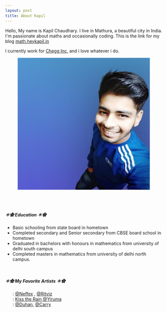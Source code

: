```yaml
---
layout: post
title: About Kapil
---
```



Hello, My name is Kapil Chaudhary. I live in Mathura, a beautiful city in India. I'm passionate about maths and occasionally coding. This is the link for my blog <a href="//math.heykapil.in" target="_blank">math.heykapil.in</a>

I currently work for <a href="https://en.m.wikipedia.org/wiki/Chegg" target="_blank">Chegg Inc.</a> and i love whatever i do. 

<figure>
  <img alt="Kapil Chaudhary" src="/me.png" />
</figure>






<br><br>


##### ＊✿ **Education** ＊✿ 

 <ul> <li> Basic schooling from state board in hometown</li>
  <li>Completed secondary and Senior secondary from CBSE board school in hometown</li>
  <li> Graduated in bachelors with honours in mathematics from university of delhi south campus</li>
  <li> Completed masters in mathematics from university of delhi north campus.
</li>

</ul>

<br>

##### ＊✿ **My Favorite Artists** ＊✿

          
<ul style="list-style: none;">
<li><i class="fab fa-spotify"></i> :   <a href="https://open.spotify.com/artist/3z97WMRi731dCvKklIf2X6?si=PdMImgOPQxaMKfMnqt_jvA" target="_blank"> @Neffex</a> ,  <a href="https://open.spotify.com/artist/72beYOeW2sb2yfcS4JsRvb?si=b__t86NvQIKs1lH1Zq1taQ" target="_blank"> @Ritviz</a></li>
<li> <i class="far fa-play-circle"></i> :    <a href="https://g.co/kgs/BsnZ8Y" target="_blank">Kiss the Rain @Yiruma </a></li>
<li> <i class="fab fa-youtube"></i> :    <a href="https://m.youtube.com/channel/UCheaweRtxybz4jrCLXw-n7Q" target="_blank">@Duhan</a>, <a href="https://m.youtube.com/user/AddictedA1" target="_blank">@Carry</a> </li></ul>